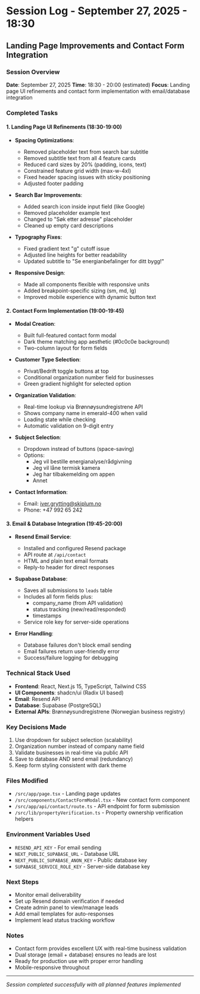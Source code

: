 # Session Log - September 27, 2025 - 18:30
## Landing Page Improvements and Contact Form Integration

### Session Overview
**Date**: September 27, 2025
**Time**: 18:30 - 20:00 (estimated)
**Focus**: Landing page UI refinements and contact form implementation with email/database integration

### Completed Tasks

#### 1. Landing Page UI Refinements (18:30-19:00)
- **Spacing Optimizations**:
  - Removed placeholder text from search bar subtitle
  - Removed subtitle text from all 4 feature cards
  - Reduced card sizes by 20% (padding, icons, text)
  - Constrained feature grid width (max-w-4xl)
  - Fixed header spacing issues with sticky positioning
  - Adjusted footer padding

- **Search Bar Improvements**:
  - Added search icon inside input field (like Google)
  - Removed placeholder example text
  - Changed to "Søk etter adresse" placeholder
  - Cleaned up empty card descriptions

- **Typography Fixes**:
  - Fixed gradient text "g" cutoff issue
  - Adjusted line heights for better readability
  - Updated subtitle to "Se energianbefalinger for ditt bygg!"

- **Responsive Design**:
  - Made all components flexible with responsive units
  - Added breakpoint-specific sizing (sm, md, lg)
  - Improved mobile experience with dynamic button text

#### 2. Contact Form Implementation (19:00-19:45)
- **Modal Creation**:
  - Built full-featured contact form modal
  - Dark theme matching app aesthetic (#0c0c0e background)
  - Two-column layout for form fields

- **Customer Type Selection**:
  - Privat/Bedrift toggle buttons at top
  - Conditional organization number field for businesses
  - Green gradient highlight for selected option

- **Organization Validation**:
  - Real-time lookup via Brønnøysundregistrene API
  - Shows company name in emerald-400 when valid
  - Loading state while checking
  - Automatic validation on 9-digit entry

- **Subject Selection**:
  - Dropdown instead of buttons (space-saving)
  - Options:
    - Jeg vil bestille energianalyse/rådgivning
    - Jeg vil låne termisk kamera
    - Jeg har tilbakemelding om appen
    - Annet

- **Contact Information**:
  - Email: iver.grytting@skiplum.no
  - Phone: +47 992 65 242

#### 3. Email & Database Integration (19:45-20:00)
- **Resend Email Service**:
  - Installed and configured Resend package
  - API route at `/api/contact`
  - HTML and plain text email formats
  - Reply-to header for direct responses

- **Supabase Database**:
  - Saves all submissions to `leads` table
  - Includes all form fields plus:
    - company_name (from API validation)
    - status tracking (new/read/responded)
    - timestamps
  - Service role key for server-side operations

- **Error Handling**:
  - Database failures don't block email sending
  - Email failures return user-friendly error
  - Success/failure logging for debugging

### Technical Stack Used
- **Frontend**: React, Next.js 15, TypeScript, Tailwind CSS
- **UI Components**: shadcn/ui (Radix UI based)
- **Email**: Resend API
- **Database**: Supabase (PostgreSQL)
- **External APIs**: Brønnøysundregistrene (Norwegian business registry)

### Key Decisions Made
1. Use dropdown for subject selection (scalability)
2. Organization number instead of company name field
3. Validate businesses in real-time via public API
4. Save to database AND send email (redundancy)
5. Keep form styling consistent with dark theme

### Files Modified
- `/src/app/page.tsx` - Landing page updates
- `/src/components/ContactFormModal.tsx` - New contact form component
- `/src/app/api/contact/route.ts` - API endpoint for form submission
- `/src/lib/propertyVerification.ts` - Property ownership verification helpers

### Environment Variables Used
- `RESEND_API_KEY` - For email sending
- `NEXT_PUBLIC_SUPABASE_URL` - Database URL
- `NEXT_PUBLIC_SUPABASE_ANON_KEY` - Public database key
- `SUPABASE_SERVICE_ROLE_KEY` - Server-side database key

### Next Steps
- Monitor email deliverability
- Set up Resend domain verification if needed
- Create admin panel to view/manage leads
- Add email templates for auto-responses
- Implement lead status tracking workflow

### Notes
- Contact form provides excellent UX with real-time business validation
- Dual storage (email + database) ensures no leads are lost
- Ready for production use with proper error handling
- Mobile-responsive throughout

---
*Session completed successfully with all planned features implemented*